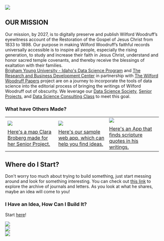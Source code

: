 ![](https://wilfordwoodruffpapers.org/img/image-logo.png)

## OUR MISSION
Our mission, by 2027, is to digitally preserve and publish Wilford Woodruff’s eyewitness account of the Restoration of the Gospel of Jesus Christ from 1833 to 1898.
Our purpose in making Wilford Woodruff’s faithful records universally accessible is to inspire all people, especially the rising generation, to study and increase their faith in Jesus Christ, understand and honor sacred temple covenants, and thereby receive the blessings of exaltation with their families.
<br>
[Brigham Young University - Idaho's Data Science Program](https://byuidatascience.github.io/) and [The Research and Business Development Center](https://www.rbdcenter.org/) in partnership with [The Wilford Woodruff Papers](https://wilfordwoodruffpapers.org/) project are on a journey to incorporate the tools of data science into the editorial process of bringing the writings of Wilford Woodruff out of obscurity. We leverage our [Data Science Society](https://byuidsconsulting.github.io/aboutus/services/society/), [Senior Projects](https://byuidsconsulting.github.io/aboutus/services/senior-projects/), and [Data Science Consulting Class](https://byuidsconsulting.github.io/aboutus/services/consulting-class/) to meet this goal.


### What have Others Made?

<table>
  <tr>
    <td>
    <a href="https://wilfordwoodruff.github.io/app_map/index.html"><img src="Images/app_map.png" style="margin-bottom: 10px; margin-right: 10px;">
    <br>Here's a map Clara Broberg made for her Senior Project.</a>
    </td>
    <td>
      <a href="https://dr-iggs.shinyapps.io/Wilford-Woodruff-Exploration/"><img src="Images/app_explore.png" style="margin-bottom: 10px;">
    <br>Here's our sample web app, which can help you find ideas.</a></td>
    <td>
      <a href="https://woodruffquery.streamlit.app/"><img src="Images/app_scripture.png" style="margin-bottom: 10px;">
    <br>Here's an App that finds scripture quotes in his writings.</a>
    </td>
  </tr>
</table>


<!-- When the R Shiny works we can theoretically embed it directly into this website if we want.-->

## Where do I Start?

Don't worry too much about trying to build something, just start messing around and look for something interesting. You can check out [this link](https://dr-iggs.shinyapps.io/Wilford-Woodruff-Exploration/) to explore the archive of journals and letters. As you look at what he shares, maybe an idea will come to you!

### I Have an Idea, How Can I Build It?
Start [here](https://wilfordwoodruff.github.io/Public_Stories/)!




![](https://byuidatascience.github.io/images/illustrations/mountain.svg)    
![](https://wilfordwoodruffpapers.org/img/image-logo.png)   
![](https://www.rbdcenter.org/wp-content/uploads/2014/10/RBDC-brand-mark-e1427157361774.png)    
